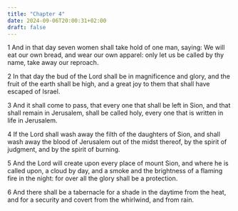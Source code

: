 ```yaml
---
title: "Chapter 4"
date: 2024-09-06T20:00:31+02:00
draft: false
---
```



1 And in that day seven women shall take hold of one man, saying: We will eat our own bread, and wear our own apparel: only let us be called by thy name, take away our reproach.

2 In that day the bud of the Lord shall be in magnificence and glory, and the fruit of the earth shall be high, and a great joy to them that shall have escaped of Israel.

3 And it shall come to pass, that every one that shall be left in Sion, and that shall remain in Jerusalem, shall be called holy, every one that is written in life in Jerusalem.

4 If the Lord shall wash away the filth of the daughters of Sion, and shall wash away the blood of Jerusalem out of the midst thereof, by the spirit of judgment, and by the spirit of burning.

5 And the Lord will create upon every place of mount Sion, and where he is called upon, a cloud by day, and a smoke and the brightness of a flaming fire in the night: for over all the glory shall be a protection.

6 And there shall be a tabernacle for a shade in the daytime from the heat, and for a security and covert from the whirlwind, and from rain.

